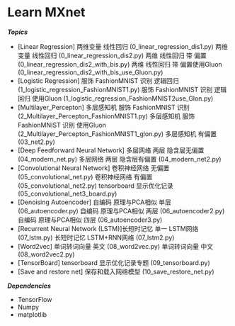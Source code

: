 # Learn MXnet
***Topics***
* [Linear Regression]     两维变量 线性回归  (0_linear_regression_dis1.py)
                          两维变量 线性回归  (0_linear_regression_dis2.py)
                      两维 线性回归 带 偏置  (0_linear_regression_dis2_with_bis.py)
	两维 线性回归 带 偏置使用Gluon       (0_linear_regression_dis2_with_bis_use_Gluon.py)
* [Logistic Regression] 服饰 FashionMNIST 识别 逻辑回归  (1_logistic_regression_FashionMNIST1.py)
               服饰 FashionMNIST 识别 逻辑回归 使用Gluon (1_logistic_regression_FashionMNIST2use_Glon.py)
* [Multilayer_Percepton]  多层感知机 服饰 FashionMNIST 识别    (2_Multilayer_Percepton_FashionMNIST1.py)
 		多层感知机 服饰 FashionMNIST 识别 使用Gluon    (2_Multilayer_Percepton_FashionMNIST1_glon.py)
                               多层感知机 有偏置               (03_net2.py)
* [Deep Feedforward Neural Network] 多层网络 两层 隐含层无偏置 (04_modern_net.py)
                                    多层网络 两层 隐含层有偏置 (04_modern_net2.py)
* [Convolutional Neural Network] 卷积神经网络 无偏置           (05_convolutional_net.py)
                                 卷积神经网络 有偏置           (05_convolutional_net2.py)
                                 tensorboard 显示优化记录      (05_convolutional_net3_board.py)
* [Denoising Autoencoder]        自编码 原理与PCA相似  单层     (06_autoencoder.py)
                                 自编码 原理与PCA相似  两层     (06_autoencoder2.py)
                                 自编码 原理与PCA相似  四层     (06_autoencoder3.py)
* [Recurrent Neural Network (LSTM)]长短时记忆   单一 LSTM网络   (07_lstm.py)
                                   长短时记忆   LSTM+RNN网络    (07_lstm2.py)
* [Word2vec]                       单词转词向量 英文            (08_word2vec.py)
                                   单词转词向量 中文            (08_word2vec2.py)
* [TensorBoard]                    tensorboard 显示优化记录专题 (09_tensorboard.py)
* [Save and restore net]           保存和载入网络模型           (10_save_restore_net.py)

***Dependencies***
* TensorFlow
* Numpy
* matplotlib
